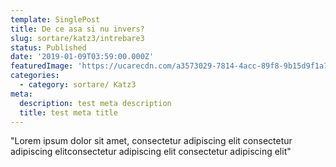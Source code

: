 ```yaml
---
template: SinglePost
title: De ce asa si nu invers?
slug: sortare/katz3/intrebare3
status: Published
date: '2019-01-09T03:59:00.000Z'
featuredImage: 'https://ucarecdn.com/a3573029-7814-4acc-89f8-9b15d9f1a781/photo14340302164110b793f4b4173'
categories:
  - category: sortare/ Katz3
meta:
  description: test meta description
  title: test meta title
---
```


"Lorem ipsum dolor sit amet, consectetur adipiscing elit  consectetur adipiscing elitconsectetur adipiscing elit consectetur adipiscing elit"
